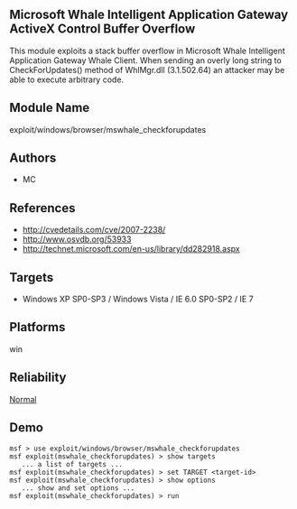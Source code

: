 ## Microsoft Whale Intelligent Application Gateway ActiveX Control Buffer Overflow

This module exploits a stack buffer overflow in Microsoft 
Whale Intelligent Application Gateway Whale Client. When 
sending an overly long string to CheckForUpdates() method of 
WhlMgr.dll (3.1.502.64) an attacker may be able to execute 
arbitrary code.


## Module Name
exploit/windows/browser/mswhale_checkforupdates

## Authors
* MC


## References
* http://cvedetails.com/cve/2007-2238/
* http://www.osvdb.org/53933
* http://technet.microsoft.com/en-us/library/dd282918.aspx



## Targets
* Windows XP SP0-SP3 / Windows Vista / IE 6.0 SP0-SP2 / IE 7


## Platforms
win

## Reliability
[Normal](https://github.com/rapid7/metasploit-framework/wiki/Exploit-Ranking)

## Demo

```
msf > use exploit/windows/browser/mswhale_checkforupdates
msf exploit(mswhale_checkforupdates) > show targets
   ... a list of targets ...
msf exploit(mswhale_checkforupdates) > set TARGET <target-id>
msf exploit(mswhale_checkforupdates) > show options
   ... show and set options ...
msf exploit(mswhale_checkforupdates) > run
```
    
    
